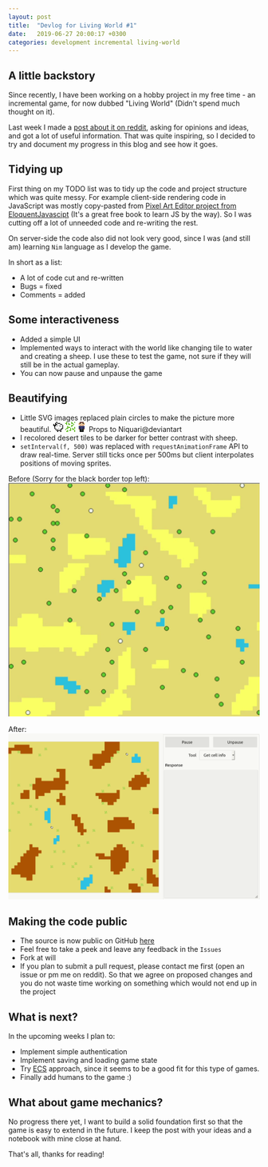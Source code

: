 ```yaml
---
layout: post
title:  "Devlog for Living World #1"
date:   2019-06-27 20:00:17 +0300
categories: development incremental living-world
---
```

## A little backstory

Since recently, I have been working on a hobby project in my free time - an incremental game, for now dubbed "Living World" (Didn't spend much thought on it).

Last week I made a [post about it on reddit](https://www.reddit.com/r/incremental_games/comments/c2y8qk/developing_a_lifesimulation_idle_game_looking_for/),
asking for opinions and ideas, and got a lot of useful information. That was quite inspiring,
so I decided to try and document my progress in this blog and see how it goes.

## Tidying up

First thing on my TODO list was to tidy up the code and project structure which was quite messy.
For example client-side rendering code in JavaScript was mostly copy-pasted from [Pixel Art Editor project from EloquentJavascipt](http://eloquentjavascript.net/19_paint.html)
(It's a great free book to learn JS by the way). So I was cutting off a lot of unneeded code and re-writing the rest.

On server-side the code also did not look very good, since I was (and still am) learning `Nim` language as I develop the game.

In short as a list:
* A lot of code cut and re-written
* Bugs = fixed
* Comments = added

## Some interactiveness

* Added a simple UI
* Implemented ways to interact with the world like changing tile to water and creating a sheep.
  I use these to test the game, not sure if they will still be in the actual gameplay.
* You can now pause and unpause the game

## Beautifying

* Little SVG images replaced plain circles to make the picture more beautiful.
  ![](/assets/img/living-world-icons/Sheep_001.svg)
  ![](/assets/img/living-world-icons/Grass_001.svg)
  ![](/assets/img/living-world-icons/Human_001.svg)
  Props to Niquari@deviantart
* I recolored desert tiles to be darker for better contrast with sheep.
* `setInterval(f, 500)` was replaced with `requestAnimationFrame` API to draw real-time.
  Server still ticks once per 500ms but client interpolates positions of moving sprites.

Before (Sorry for the black border top left):
![](/assets/vid/before.gif)

After:
![](/assets/vid/after.gif)

## Making the code public

* The source is now public on GitHub [here](https://github.com/CrowbarKZ/living-world)
* Feel free to take a peek and leave any feedback in the `Issues`
* Fork at will
* If you plan to submit a pull request, please contact me first (open an issue or pm me on reddit).
  So that we agree on proposed changes and you do not waste time working on something which would not end up
  in the project

## What is next?

In the upcoming weeks I plan to:

* Implement simple authentication
* Implement saving and loading game state
* Try [ECS](https://austinmorlan.com/posts/entity_component_system/) approach, since it seems to be a good fit for this type of games.
* Finally add humans to the game :)


## What about game mechanics?

No progress there yet, I want to build a solid foundation first so that the game is easy to extend in the future.
I keep the post with your ideas and a notebook with mine close at hand.

That's all, thanks for reading!
